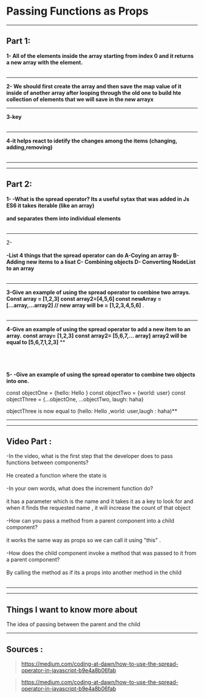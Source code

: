 # Passing Functions as Props
**                                                    **


## **Part 1:** <br>

**1- All of the elements inside the array starting from index 0 and it returns a new array with the element.**<br><br>
**                                                    **
**2- We should first create the array and then save the map value of it inside of another array 
after looping through the old one to build hte collection of elements that we will save 
in the new arrayx** <br>
**                                                    **
**3-key**<br><br>

**                                                    **

**4-it helps react to idetify the changes among the items (changing, adding,removing)**<br>
<br>
**                                                    **
**                                                    **
## **Part 2:** <br>

**1- -What is the spread operator? Its a useful sytax that was added in Js ES6 it takes iterable (like an array)<br><br> and separates them into individual elements**<br><br>
**                                                    **
2- <br><br>
**-List 4 things that the spread operator can do
A-Coying an array
B- Adding new items to a lisat
C- Combining objects
D- Converting NodeList to an array**<br><br>
**                                                    **
**3-Give an example of using the spread operator to combine two arrays.
Const array = [1,2,3]
const array2=[4,5,6]
const newArray = [...array,...array2]
// new array will be = [1,2,3,4,5,6]** .<br><br>
**                                                    **
**4-Give an example of using the spread operator to add a new item to an array.**
**const array= [1,2,3]**
**const array2= [5,6,7,... array]**
**array2 will be equal to [5,6,7,1,2,3]**
**                                                    
 <br>                         
<br>
<br>
**5-**
**-Give an example of using the spread operator to combine two objects into one.**

const objectOne = {hello: Hello }
const objectTwo = {world: user}
const objectThree = {...objectOne, ...objectTwo, laugh: haha}

objectThree is now equal to (hello: Hello ,world: user,laugh : haha)**
**                                                    **
**                                                    **
## Video Part : 

-In the video, what is the first step that the developer does to pass functions between components?<br><br>
He created a function where the state is <br><br>
-In your own words, what does the increment function do?<br><br>
it has a parameter which is the name and it takes it as a key to look for and when it finds the requested name , it will increase the count of that object<br><br>
-How can you pass a method from a parent component into a child component?<br><br>
it works the same way as props so we can call it using "this" .<br><br>
-How does the child component invoke a method that was passed to it from a parent component?<br><br>
By calling the method as if its a props into another method in the child<br><br>



**                                                    **

**                                                    **




## Things I want to know more about
The idea of passing between the parent and the child 
**                                                    **
## **Sources :**
> https://medium.com/coding-at-dawn/how-to-use-the-spread-operator-in-javascript-b9e4a8b06fab

>https://medium.com/coding-at-dawn/how-to-use-the-spread-operator-in-javascript-b9e4a8b06fab
